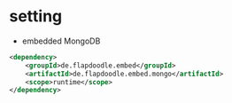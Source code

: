 # setting

- embedded MongoDB

```xml
<dependency>
    <groupId>de.flapdoodle.embed</groupId>
    <artifactId>de.flapdoodle.embed.mongo</artifactId>
    <scope>runtime</scope>
</dependency>
```